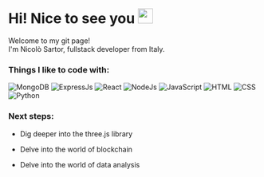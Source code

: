 <h1>Hi! Nice to see you <img src="https://emojis.slackmojis.com/emojis/images/1643514598/6016/meow_coffee.png?1643514598" width="30"/></h1>
<p>Welcome to my git page! </br> I'm Nicolò Sartor, fullstack developer from Italy.</p>
<h3>Things I like to code with:</h3>
<p>
  <img alt="MongoDB" src="https://img.shields.io/badge/MongoDB-4EA94B?style=for-the-badge&logo=mongodb&logoColor=white" />
  <img alt="ExpressJs" src="https://img.shields.io/badge/Express.js-404D59?style=for-the-badge" />
  <img alt="React" src="https://img.shields.io/badge/React-20232A?style=for-the-badge&logo=react&logoColor=61DAFB" />
  <img alt="NodeJs" src="https://img.shields.io/badge/Node.js-43853D?style=for-the-badge&logo=node.js&logoColor=white" />
  <img alt="JavaScript" src="https://img.shields.io/badge/JavaScript-F7DF1E?style=for-the-badge&logo=javascript&logoColor=black" />
  <img alt="HTML" src="https://img.shields.io/badge/HTML-239120?style=for-the-badge&logo=html5&logoColor=white" />
  <img alt="CSS" src="https://img.shields.io/badge/CSS-239120?&style=for-the-badge&logo=css3&logoColor=white" />
  <img alt="Python" src="https://img.shields.io/badge/Python-14354C?style=for-the-badge&logo=python&logoColor=white" />
</p>
<h3>Next steps:</h3>
<ul>
  <li><p>Dig deeper into the three.js library</p></li>
  <li><p>Delve into the world of blockchain</p></li>
  <li><p>Delve into the world of data analysis</p></li>
</ul>
